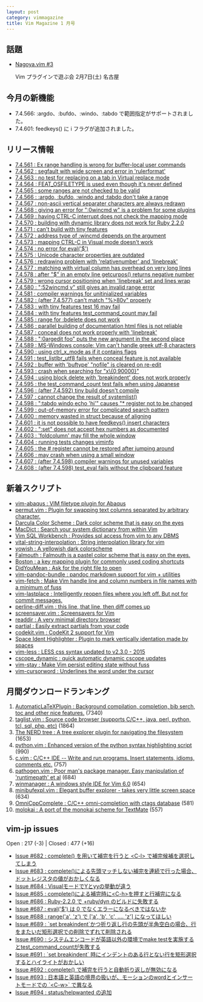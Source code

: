 ```yaml
---
layout: post
category: vimmagazine
title: Vim Magazine 1 月号
---
```


## 話題

- [Nagoya.vim #3](http://nagoyavim.connpass.com/event/11007/)

  Vim プラグインで遊ぶ会  2月7日(土) 名古屋

## 今月の新機能

- 7.4.566: :argdo、:bufdo、:windo、:tabdo で範囲指定がサポートされました。
- 7.4.601: feedkeys() に i フラグが追加されました。

## リリース情報

- [7.4.561 : Ex range handling is wrong for buffer-local user commands](http://code.google.com/p/vim/source/detail?r=82c6a3bddb23c7343fefc271b33960a20506ead5)
- [7.4.562 : segfault with wide screen and error in 'rulerformat'](http://code.google.com/p/vim/source/detail?r=b5df99582638f6f6cad794b7049453d7ff2c70b2)
- [7.4.563 : no test for replacing on a tab in Virtual replace mode](http://code.google.com/p/vim/source/detail?r=9dc52b404c1b3f32d36df2841c4c8eddea6e4407)
- [7.4.564 : FEAT&#x5f;OSFILETYPE is used even though it's never defined](http://code.google.com/p/vim/source/detail?r=9657929ee56251b52885cd0660941b0aab2af3ba)
- [7.4.565 : some ranges are not checked to be valid](http://code.google.com/p/vim/source/detail?r=22f95a018b13dc9d8a3246d990a1ea0b5b3a264d)
- [7.4.566 : :argdo, :bufdo, :windo and :tabdo don't take a range](http://code.google.com/p/vim/source/detail?r=a88d4dc02bf438ff9e6ee119be8188e342ea459e)
- [7.4.567 : non-ascii vertical separater characters are always redrawn](http://code.google.com/p/vim/source/detail?r=0b245c8dbd19755e08b5248110a537a74ddb92c4)
- [7.4.568 : giving an error for ":0wincmd w" is a problem for some plugins](http://code.google.com/p/vim/source/detail?r=747cbac7047bf8d003ff0672b25b60e0236fdb1b)
- [7.4.569 : having CTRL-C interrupt does not check the mapping mode](http://code.google.com/p/vim/source/detail?r=ccb6962585f1ea5e7f872d79e59565e7a95234db)
- [7.4.570 : building with dynamic library does not work for Ruby 2.2.0](http://code.google.com/p/vim/source/detail?r=816c584ff1740cd118d5a35fbea98ed28ed2e2e2)
- [7.4.571 : can't build with tiny features](http://code.google.com/p/vim/source/detail?r=97b2ff29ae3a213b5c72bd8ea3aa2442ef355e08)
- [7.4.572 : address type of :wincmd depends on the argument](http://code.google.com/p/vim/source/detail?r=cba15023c40371ed51ee0ed50fbdf23d6860f0ba)
- [7.4.573 : mapping CTRL-C in Visual mode doesn't work](http://code.google.com/p/vim/source/detail?r=8cfbc34ae4aa2b91b5b012b2e8dfe86327b449c9)
- [7.4.574 : no error for eval('$')](http://code.google.com/p/vim/source/detail?r=45ff9dd354eaff958c0ba646134e1f5cd6e9186f)
- [7.4.575 : Unicode character properties are outdated](http://code.google.com/p/vim/source/detail?r=fe0f33ac63af3c16a9920fe08bd3582aa0f02f50)
- [7.4.576 : redrawing problem with 'relativenumber' and 'linebreak'](http://code.google.com/p/vim/source/detail?r=749fc929da45d07efc5352dd8a0c00f8ed9f2163)
- [7.4.577 : matching with virtual column has overhead on very long lines](http://code.google.com/p/vim/source/detail?r=bcf9d3a6007fff06d0521339f93dc870e5231eaa)
- [7.4.578 : after "$" in an empty line getcurpos() returns negative number](http://code.google.com/p/vim/source/detail?r=b7b3afcae90e5b8e9f57ec3b172fed14f6912579)
- [7.4.579 : wrong cursor positioning when 'linebreak' set and lines wrap](http://code.google.com/p/vim/source/detail?r=134a7d55f9fa170c8c4591328eb550e70b756616)
- [7.4.580 : ":52wincmd v" still gives an invalid range error](http://code.google.com/p/vim/source/detail?r=a5a6f1467b1ea73697b3265d8f12805bd998c81e)
- [7.4.581 : compiler warnings for unitinialized variables](http://code.google.com/p/vim/source/detail?r=e1874a4524f8c97efed78e215fd5ff91f3569351)
- [7.4.582 : (after 7.4.577) can't match "%>80v" properly](http://code.google.com/p/vim/source/detail?r=dfd593d81818468ad60cad4fc66c561299f8d969)
- [7.4.583 : with tiny features test 16 may fail](http://code.google.com/p/vim/source/detail?r=f2978794e801bfe8a587865492302cc0a16783cc)
- [7.4.584 : with tiny features test&#x5f;command&#x5f;count may fail](http://code.google.com/p/vim/source/detail?r=79b3d83592c5ad63ce0c8d276d15f570e95dd941)
- [7.4.585 : range for :bdelete does not work](http://code.google.com/p/vim/source/detail?r=1d3139ae6ce67d69ce8bc221bfc67dc1b47e95d9)
- [7.4.586 : parallel building of documentation html files is not reliable](http://code.google.com/p/vim/source/detail?r=667cb2eb17a52d9ac28a1b6f686935814e769ecd)
- [7.4.587 : conceal does not work properly with 'linebreak'](http://code.google.com/p/vim/source/detail?r=70793fedd25a509568abbd4026565675e830b1ca)
- [7.4.588 : ":0argedit foo" puts the new argument in the second place](http://code.google.com/p/vim/source/detail?r=a03e143b93587cf29c91121acdf66f6e5dc6e470)
- [7.4.589 : MS-Windows console: Vim can't handle greek utf-8 characters](http://code.google.com/p/vim/source/detail?r=8ff2d1b611bfeb17b594262cbf9313f819b4483a)
- [7.4.590 : using ctrl&#x5f;x&#x5f;mode as if it contains flags](http://code.google.com/p/vim/source/detail?r=5b8d26b85437ffa91cd586fa138aba80bba897a9)
- [7.4.591 : test&#x5f;listlbr&#x5f;utf8 fails when conceal feature is not available](http://code.google.com/p/vim/source/detail?r=7b8e3be930f39af3cdc1fe969a6de16f2d91e5d2)
- [7.4.592 : buffer with 'buftype' "nofile" is cleared on re-edit](http://code.google.com/p/vim/source/detail?r=005a6b65086666ed56531e4c8a531a3ee0cea638)
- [7.4.593 : crash when searching for "x\\{0,90000}"](http://code.google.com/p/vim/source/detail?r=bdc8e71633e45ebe5f1b59e4328fcf22a5866cb7)
- [7.4.594 : using block delete with 'breakindent' does not work properly](http://code.google.com/p/vim/source/detail?r=f9d02ce2f745f75003ff570b2a596c755ccc86ba)
- [7.4.595 : the test&#x5f;command&#x5f;count test fails when using Japanese](http://code.google.com/p/vim/source/detail?r=d83436d119871584ddb012ecf0aa4d01030f65ee)
- [7.4.596 : (after 7.4.592) tiny build doesn't compile](http://code.google.com/p/vim/source/detail?r=6da912e32896c57227a0f297aa1d3312a653cf0a)
- [7.4.597 : cannot change the result of systemlist()](http://code.google.com/p/vim/source/detail?r=c124a8f34ed1cf510d384b384db6f34be5d61a3e)
- [7.4.598 : ":tabdo windo echo 'hi'" causes "&#x2a; register not to be changed](http://code.google.com/p/vim/source/detail?r=b01ca71f93b293ba93489bc2320c12caf61bf289)
- [7.4.599 : out-of-memory error for complicated search pattern](http://code.google.com/p/vim/source/detail?r=1ef8ce97fc40b59d7218d7300685d40df63a407c)
- [7.4.600 : memory wasted in struct because of aligning](http://code.google.com/p/vim/source/detail?r=436d6c9e57f2f6def73e86891cbf72a0328aa9bd)
- [7.4.601 : it is not possible to have feedkeys() insert characters](http://code.google.com/p/vim/source/detail?r=2561531decf15c1a02f62a1b96ff778e12a5dcbc)
- [7.4.602 : ":set" does not accept hex numbers as documented](http://code.google.com/p/vim/source/detail?r=4e31d9f7c896a346b2346fc4ff005b8b255172c9)
- [7.4.603 : 'foldcolumn' may fill the whole window](http://code.google.com/p/vim/source/detail?r=0c8738124a7b9d6d1d3e18124ad97310e9618c92)
- [7.4.604 : running tests changes viminfo](http://code.google.com/p/vim/source/detail?r=f625b6302d048df7d9f9e738b773f91dd4bbd58e)
- [7.4.605 : the # register cannot be restored after jumping around](http://code.google.com/p/vim/source/detail?r=c1ed973fb58faa650dcd4d25a98c669edb8ca0d4)
- [7.4.606 : may crash when using a small window](http://code.google.com/p/vim/source/detail?r=22f164bd7e8ea7de1e4c2a41020dde971112b862)
- [7.4.607 : (after 7.4.598) compiler warnings for unused variables](http://code.google.com/p/vim/source/detail?r=52b89a52ffd4f2a925b42be1aa8041bc0c0dff31)
- [7.4.608 : (after 7.4.598) test&#x5f;eval fails without the clipboard feature](http://code.google.com/p/vim/source/detail?r=6b86d256fd3360a5a0a8f89c3efeda4e961153c0)

## 新着スクリプト

- [vim-abaqus : VIM filetype plugin for Abaqus](http://www.vim.org/scripts/script.php?script_id=5077)
- [permut.vim : Plugin for swapping text columns separated by arbitrary character.](http://www.vim.org/scripts/script.php?script_id=5078)
- [Darcula Color Scheme : Dark color scheme that is easy on the eyes](http://www.vim.org/scripts/script.php?script_id=5079)
- [MacDict : Search your system dictionary from within Vim](http://www.vim.org/scripts/script.php?script_id=5080)
- [Vim SQL Workbench : Provides sql access from vim to any DBMS](http://www.vim.org/scripts/script.php?script_id=5081)
- [vital-string-interpolation : String interpolation library for vim](http://www.vim.org/scripts/script.php?script_id=5082)
- [yowish : A yellowish dark colorscheme](http://www.vim.org/scripts/script.php?script_id=5083)
- [Falmouth : Falmouth is a pastel color scheme that is easy on the eyes.](http://www.vim.org/scripts/script.php?script_id=5084)
- [Boston : a key mapping plugin for commonly used coding shortcuts](http://www.vim.org/scripts/script.php?script_id=5085)
- [DidYouMean : Ask for the right file to open](http://www.vim.org/scripts/script.php?script_id=5086)
- [vim-pandoc-bundle : pandoc markdown support for vim + utilities](http://www.vim.org/scripts/script.php?script_id=5088)
- [vim-fetch : Make Vim handle line and column numbers in file names with a minimum of fuss](http://www.vim.org/scripts/script.php?script_id=5089)
- [vim-lastplace : Intelligently reopen files where you left off. But not for commit messages.](http://www.vim.org/scripts/script.php?script_id=5090)
- [perline-diff.vim : this line, that line, then diff comes up](http://www.vim.org/scripts/script.php?script_id=5091)
- [screensaver.vim : Screensavers for Vim](http://www.vim.org/scripts/script.php?script_id=5092)
- [readdir : A very minimal directory browser](http://www.vim.org/scripts/script.php?script_id=5093)
- [partial : Easily extract partials from your code](http://www.vim.org/scripts/script.php?script_id=5094)
- [codekit.vim : CodeKit 2 support for Vim](http://www.vim.org/scripts/script.php?script_id=5095)
- [Space Ident Highlighter : Plugin to mark vertically identation made by spaces](http://www.vim.org/scripts/script.php?script_id=5096)
- [vim-less : LESS css syntax updated to v2.3.0 - 2015](http://www.vim.org/scripts/script.php?script_id=5097)
- [cscope&#x5f;dynamic : quick automatic dynamic cscope updates](http://www.vim.org/scripts/script.php?script_id=5098)
- [vim-stay : Make Vim persist editing state without fuss](http://www.vim.org/scripts/script.php?script_id=5099)
- [vim-cursorword : Underlines the word under the cursor](http://www.vim.org/scripts/script.php?script_id=5100)

## 月間ダウンロードランキング

1. [AutomaticLaTeXPlugin : Background compilation, completion, bib serch, toc and other nice features.](http://www.vim.org/scripts/script.php?script_id=2945) (7340)
2. [taglist.vim : Source code browser (supports C/C++, java, perl, python, tcl, sql, php, etc)](http://www.vim.org/scripts/script.php?script_id=273) (1864)
3. [The NERD tree : A tree explorer plugin for navigating the filesystem](http://www.vim.org/scripts/script.php?script_id=1658) (1653)
4. [python.vim : Enhanced version of the python syntax highlighting script](http://www.vim.org/scripts/script.php?script_id=790) (990)
5. [c.vim : C/C++ IDE --  Write and run programs. Insert statements, idioms, comments etc.](http://www.vim.org/scripts/script.php?script_id=213) (757)
6. [pathogen.vim : Poor man's package manager. Easy manipulation of 'runtimepath' et al](http://www.vim.org/scripts/script.php?script_id=2332) (684)
7. [winmanager : A windows style IDE for Vim 6.0](http://www.vim.org/scripts/script.php?script_id=95) (654)
8. [minibufexpl.vim : Elegant buffer explorer - takes very little screen space](http://www.vim.org/scripts/script.php?script_id=159) (634)
9. [OmniCppComplete : C/C++ omni-completion with ctags database](http://www.vim.org/scripts/script.php?script_id=1520) (581)
10. [molokai : A port of the monokai scheme for TextMate](http://www.vim.org/scripts/script.php?script_id=2340) (557)

## vim-jp issues

Open : 217 (-3) | Closed : 477 (+16)

- [Issue #682 : complete() を用いて補完を行うと \<C-l> で補完候補を選択してしまう](https://github.com/vim-jp/issues/issues/682)
- [Issue #683 : complete()による先頭マッチしない補完を連続で行った場合、ドットレジスタの値がおかしくなる](https://github.com/vim-jp/issues/issues/683)
- [Issue #684 : VisualモードでYとyyの挙動が違う](https://github.com/vim-jp/issues/issues/684)
- [Issue #685 : complete()による補完時に\<C-h>を押すと行補完になる](https://github.com/vim-jp/issues/issues/685)
- [Issue #686 : Ruby-2.2.0 で +ruby/dyn のビルドに失敗する](https://github.com/vim-jp/issues/issues/686)
- [Issue #687 : eval('$') は 0 でなくエラーになるべきではないか](https://github.com/vim-jp/issues/issues/687)
- [Issue #688 : range('a', 'z') で \['a', 'b', 'c', .... 'z'\] になってほしい](https://github.com/vim-jp/issues/issues/688)
- [Issue #689 : &#x60;set breakindent&#x60;かつ折り返し行の先頭が半角空白の場合、行をまたいだ矩形選択での削除でずれて削除される](https://github.com/vim-jp/issues/issues/689)
- [Issue #690 : システムエンコードが英語以外の環境でmake testを実施するとtest&#x5f;command&#x5f;countが失敗する](https://github.com/vim-jp/issues/issues/690)
- [Issue #691 : &#x60;set breakindent&#x60; 時にインデントのある行とない行を矩形選択するとハイライトがおかしい](https://github.com/vim-jp/issues/issues/691)
- [Issue #692 : complete() で補完を行うと自動折り返しが無効になる](https://github.com/vim-jp/issues/issues/692)
- [Issue #693 : 日本語と英語の境界の扱いが、モーションのwordとインサートモードでの &#x60;\<C-w>&#x60; で異なる](https://github.com/vim-jp/issues/issues/693)
- [Issue #694 : status/helpwanted の追加](https://github.com/vim-jp/issues/issues/694)

